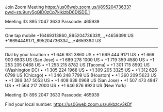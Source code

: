 Join Zoom Meeting
https://us06web.zoom.us/j/89520473633?pwd=stu9urv5gGlD0zCp7kikizbD6DISDE.1

Meeting ID:  895 2047 3633
Passcode: 465939

---

One tap mobile
+16469313860,,89520473633#,,,,*465939# US
+16694449171,,89520473633#,,,,*465939# US

---

Dial by your location
• +1 646 931 3860 US
• +1 669 444 9171 US
• +1 669 900 6833 US (San Jose)
• +1 689 278 1000 US
• +1 719 359 4580 US
• +1 253 205 0468 US
• +1 253 215 8782 US (Tacoma)
• +1 301 715 8592 US (Washington DC)
• +1 305 224 1968 US
• +1 309 205 3325 US
• +1 312 626 6799 US (Chicago)
• +1 346 248 7799 US (Houston)
• +1 360 209 5623 US
• +1 386 347 5053 US
• +1 408 638 0968 US (San Jose)
• +1 507 473 4847 US
• +1 564 217 2000 US
• +1 646 876 9923 US (New York)

Meeting ID:  895 2047 3633
Passcode: 465939

Find your local number: https://us06web.zoom.us/u/kbzcy3kDf




